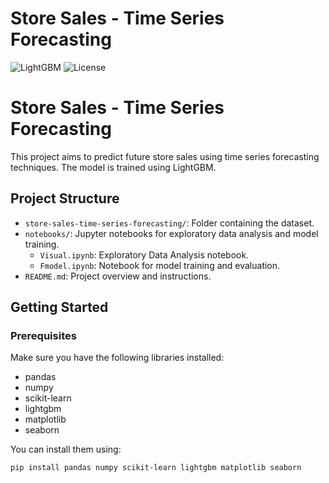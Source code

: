 # Store Sales - Time Series Forecasting

![LightGBM](https://img.shields.io/badge/LightGBM-v3.3.2-blue)
![License](https://img.shields.io/badge/License-MIT-yellow.svg)

# Store Sales - Time Series Forecasting

This project aims to predict future store sales using time series forecasting techniques. The model is trained using LightGBM.

## Project Structure

- `store-sales-time-series-forecasting/`: Folder containing the dataset.
- `notebooks/`: Jupyter notebooks for exploratory data analysis and model training.
  - `Visual.ipynb`: Exploratory Data Analysis notebook.
  - `Fmodel.ipynb`: Notebook for model training and evaluation.
- `README.md`: Project overview and instructions.

## Getting Started

### Prerequisites

Make sure you have the following libraries installed:
- pandas
- numpy
- scikit-learn
- lightgbm
- matplotlib
- seaborn

You can install them using:
```bash
pip install pandas numpy scikit-learn lightgbm matplotlib seaborn

